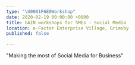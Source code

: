 ```yaml
---
type: "\U0001F6E0️Workshop"
date: 2020-02-19 00:00:00 +0000
title: GAIN workshops for SMEs - Social Media
location: e-Factor Enterprise Village, Grimsby
published: false

---
```

"Making the most of Social Media for Business"